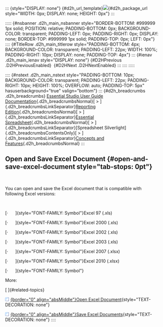 ::: {style="DISPLAY: none"}
[](ms-xhelp:///?Id=d2h_url_template){#d2h_url_template}![](!package_url!){#d2h_package_url style="WIDTH: 0px; DISPLAY: none; HEIGHT: 0px"}
:::

::::: {#nsbanner .d2h_main_nsbanner style="BORDER-BOTTOM: #999999 1px solid; POSITION: relative; PADDING-BOTTOM: 0px; BACKGROUND-COLOR: transparent; PADDING-LEFT: 0px; PADDING-RIGHT: 0px; DISPLAY: none; BORDER-TOP: #999999 1px solid; PADDING-TOP: 0px; LEFT: 0px"}
:::: {#TitleRow .d2h_main_titlerow style="PADDING-BOTTOM: 4px; BACKGROUND-COLOR: transparent; PADDING-LEFT: 22px; WIDTH: 100%; PADDING-RIGHT: 10px; DISPLAY: none; PADDING-TOP: 4px"}
::: {#ienav .d2h_main_ienav style="DISPLAY: none"}
[](ms-xhelp:///?Id=c059f738-d691-4705-8519-0960a41817bf){#D2HPrevious .D2HPreviousEnabled}  [](ms-xhelp:///?Id=f9ebaf18-e95f-4f92-a788-612ed76cfa1b){#D2HNext .D2HNextEnabled}
:::
::::
:::::

:::: {#nstext .d2h_main_nstext style="PADDING-BOTTOM: 10px; BACKGROUND-COLOR: transparent; PADDING-LEFT: 22px; PADDING-RIGHT: 10px; HEIGHT: 100%; OVERFLOW: auto; PADDING-TOP: 5px" hasuserbackground="true" valign="bottom"}
::: {#d2h_breadcrumbs .d2h_breadcrumbs}
[Essential Studio User Guide Documentation](ms-xhelp:///?Id=12457748-09e3-4d74-a240-8e049cedf030){.d2h_breadcrumbsNormal}[ \> ]{.d2h_breadcrumbsLinkSeparator}[Reporting Edition](ms-xhelp:///?Id=027aa5b6-6676-4f93-ad23-c20e8c45792e){.d2h_breadcrumbsNormal}[ \> ]{.d2h_breadcrumbsLinkSeparator}[Essential Spreadsheet](ms-xhelp:///?Id=25812fa4-b4ea-4485-bbfb-30849a783142){.d2h_breadcrumbsNormal}[ \> ]{.d2h_breadcrumbsLinkSeparator}[Spreadsheet Silverlight]{.d2h_breadcrumbsContentsOnly}[ \> ]{.d2h_breadcrumbsLinkSeparator}[Concepts and Features](ms-xhelp:///?Id=7bfcfdc3-3540-43e3-b029-ceaea5fe92f5){.d2h_breadcrumbsNormal}
:::

## Open and Save Excel Document {#open-and-save-excel-document style="tab-stops: 0pt"}

 

You can open and save the Excel document that is compatible with following Excel versions:

 

[·      ]{style="FONT-FAMILY: Symbol"}Excel 97 (.xls)

[·      ]{style="FONT-FAMILY: Symbol"}Excel 2000 (.xls)

[·      ]{style="FONT-FAMILY: Symbol"}Excel 2002 (.xls)

[·      ]{style="FONT-FAMILY: Symbol"}Excel 2003 (.xls)

[·      ]{style="FONT-FAMILY: Symbol"}Excel 2007 (.xlsx)

[·      ]{style="FONT-FAMILY: Symbol"}Excel 2010 (.xlsx)

[·      ]{style="FONT-FAMILY: Symbol"}

More:

[ ]{#related-topics}

[![](button.gif){border="0" align="absMiddle"}Open Excel Document](ms-xhelp:///?Id=f9ebaf18-e95f-4f92-a788-612ed76cfa1b){style="TEXT-DECORATION: none"}

[![](button.gif){border="0" align="absMiddle"}Save Excel Documents](ms-xhelp:///?Id=f57b42ab-2c63-4934-85fb-b75b6ee50e9b){style="TEXT-DECORATION: none"}
::::
